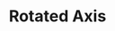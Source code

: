 ---
title: Rotated Axis
position:
parameters:
  - name:
    content:
content_markdown:

left_code_blocks:
  - code_block: |-
      {
          "data": {
              "columns": [
                  ["data1", 30, 200, 100, 400, 150, 250],
                  ["data2", 50, 20, 10, 40, 15, 25]
              ],
              "types": {
                  "data1": "bar",
              }
          },
          "axis": {
              "rotated": false
          }
      }
    title: Input JSON
    language: json
  - code_block: |-
      chart.do('enable rotate')
    title: Config
    language: javascript

right_code_blocks:
  - code_block: |-
      {
                "data": {
                    "columns": [
                        ["data1", 30, 200, 100, 400, 150, 250],
                        ["data2", 50, 20, 10, 40, 15, 25]
                    ],
                    "types": {
                        "data1": "bar",
                    }
                },
                "axis": {
                    "rotated": true
                }
            }
    title: Output
    language: json
---